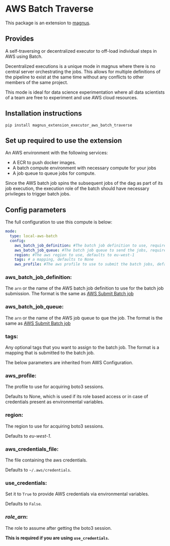 # AWS Batch Traverse

This package is an extension to [magnus](https://github.com/AstraZeneca/magnus-core).

## Provides 
A self-traversing or decentralized executor to off-load individual steps in AWS using Batch.

Decentralized executions is a unique mode in magnus where there is no central server orchestrating the jobs. This allows
for multiple definitions of the pipeline to exist at the same time without any conflicts to other members of the same
project. 

This mode is ideal for data science experimentation where all data scientists of a team are free to experiment and 
use AWS cloud resources.

## Installation instructions

```pip install magnus_extension_executor_aws_batch_traverse```

## Set up required to use the extension

An AWS environment with the following services:

- A ECR to push docker images.
- A batch compute environment with necessary compute for your jobs
- A job queue to queue jobs for compute.

Since the AWS batch job spins the subsequent jobs of the dag as part of its job execution, the execution role of the 
batch should have necessary privileges to trigger batch jobs.

## Config parameters

The full configuration to use this compute is below:

```yaml
mode:
  type: local-aws-batch
  config:
    aws_batch_job_definition: #The batch job definition to use, required
    aws_batch_job_queue: #The batch job queue to send the jobs, required
    region: #The aws region to use, defaults to eu-west-1
    tags: # a mapping, defaults to None
    aws_profile: #The aws profile to use to submit the batch jobs, defaults to default

```

### **aws_batch_job_definition**:

The ```arn``` or the name of the AWS batch job definition to use for the batch job submission. The format is 
the same as 
[AWS Submit Batch job](https://boto3.amazonaws.com/v1/documentation/api/latest/reference/services/batch.html#Batch.Client.submit_job) 


### **aws_batch_job_queue**:

The ```arn``` or the name of the AWS job queue to que the job. The format is the same as
[AWS Submit Batch job](https://boto3.amazonaws.com/v1/documentation/api/latest/reference/services/batch.html#Batch.Client.submit_job) 


### **tags**:

Any optional tags that you want to assign to the batch job. The format is a mapping that is submitted to the batch job.

The below parameters are inherited from AWS Configuration.

### **aws_profile**:

The profile to use for acquiring boto3 sessions. 

Defaults to None, which is used if its role based access or in case of credentials present as environmental variables.

### **region**:

The region to use for acquiring boto3 sessions.

Defaults to *eu-west-1*.


### **aws_credentials_file**:

The file containing the aws credentials.

Defaults to ```~/.aws/credentials```.

### **use_credentials**:

Set it to ```True``` to provide AWS credentials via environmental variables.

Defaults to ```False```.

### ***role_arn***:

The role to assume after getting the boto3 session.

**This is required if you are using ```use_credentials```.**

